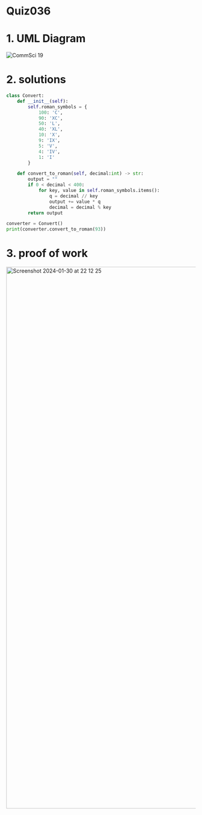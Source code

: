 # Quiz036



# 1. UML Diagram

![CommSci 19](https://github.com/Rokyyz/Unit3/assets/134658259/ff4e4db3-2b2b-48d7-96cc-1c4c20ea2bbb)



# 2. solutions


```.py
class Convert:
    def __init__(self):
        self.roman_symbols = {
            100: 'C',
            90: 'XC',
            50: 'L',
            40: 'XL',
            10: 'X',
            9: 'IX',
            5: 'V',
            4: 'IV',
            1: 'I'
        }

    def convert_to_roman(self, decimal:int) -> str:
        output = ""
        if 0 < decimal < 400:
            for key, value in self.roman_symbols.items():
                q = decimal // key
                output += value * q
                decimal = decimal % key
        return output

converter = Convert()
print(converter.convert_to_roman(93))

```


# 3. proof of work

<img width="1440" alt="Screenshot 2024-01-30 at 22 12 25" src="https://github.com/Rokyyz/Unit3/assets/134658259/801b628c-b4a2-48a9-b107-e7515d35ef93">
